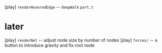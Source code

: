 [play] `renderHoveredEdge` -- `deepWalk` `port.t`

# later

[play] `renderNet` -- adjust node size by number of nodes
[play] `forces/` -- a button to introduce gravity and fix root node
